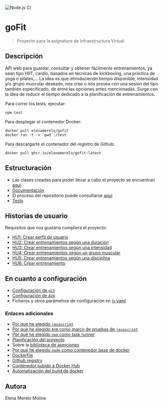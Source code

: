 ![Node.js CI](https://github.com/ElenaMerelo/goFit/workflows/Node.js%20CI/badge.svg?branch=master)

# goFit

> Proyecto para la asignatura de Infraestructura Virtual

## Descripción

API web para guardar, consultar y obtener fácilmente entrenamientos, ya sean tipo HIIT, cardio, basados en técnicas de kickboxing, una práctica de yoga o pilates,... La idea es que introduciendo tiempo disponible, intensidad y/o grupo muscular deseado, nos cree o nos provea con una sesión del tipo también especificado, de entre las opciones antes mencionadas. Surge con la idea de reducir el tiempo dedicado a la planificación de entrenamientos.

Para correr los tests, ejecutar:

    npm test

Para desplegar el contenedor Docker:
   
    docker pull elenamerelo/gofit
    docker run -t -v `pwd`:/test

Para descargarte el contenedor del registro de Github:

    docker pull ghcr.io/elenamerelo/gofit:latest


## Estructuración

- Las clases creadas para poder llevar a cabo el proyecto se encuentran [aquí](src/). 
- [Documentación](docs/)
- El proceso del repositorio puede consultarse [aquí](docs/changelog.md)
- [Tests](tests/)

## Historias de usuario 

Requisitos que nos gustaría cumpliera el proyecto:

- [HU1: Crear perfil de usuario](https://github.com/elenamerelo/goFit/issues/2)
- [HU2: Crear entrenamientos según una duración](https://github.com/elenamerelo/goFit/issues/3)
- [HU3: Crear entrenamientos según una intensidad](https://github.com/elenamerelo/goFit/issues/4)
- [HU4: Crear entrenamientos según un grupo muscular](https://github.com/elenamerelo/goFit/issues/5)
- [HU5: Crear entrenamientos según una disciplina](https://github.com/elenamerelo/goFit/issues/6)
- [HU6: Crear entrenamiento](https://github.com/elenamerelo/goFit/issues/23)

## En cuanto a configuración

- [Configuración de `git`](docs/git.md)
- [Configuración de `AVA`](docs/ava.md)
- Ficheros y otros parámetros de configuración en [iv.yaml](iv.yaml)

### Enlaces adicionales 

- [Por qué he elegido `javascript`](docs/herramientas.md)
- [Por qué he elegido `AVA` como marco de pruebas de `javascript`](docs/herramientas.md)
- [Por qué he elegido `npm` como task runner](docs/herramientas.md)
- [Planificación del proyecto](docs/planning.md)
- Sobre la [biblioteca de aserciones](docs/aserciones.md)
- [Por qué he elegido `node` como contenedor base de docker](docs/contenedorbase.md)
- [Dockerfile](./Dockerfile)
- [Github registry](https://github.com/users/elenamerelo/packages/container/package/gofit)
- [Contenedor subido a Docker Hub](https://hub.docker.com/r/elenamerelo/gofit)
- [Automatización del build de docker](docs/dh.md)

## Autora 

Elena Merelo Molina